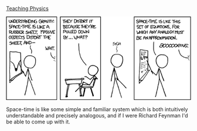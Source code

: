 [Teaching Physics](https://xkcd.com/895)

![Teaching Physics](./random_comic.png)

Space-time is like some simple and familiar system which is both intuitively understandable and precisely analogous, and if I were Richard Feynman I'd be able to come up with it.

